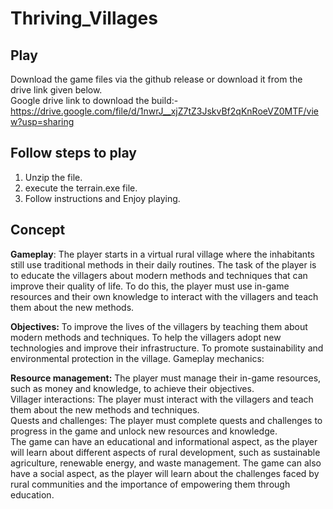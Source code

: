 # Thriving_Villages

## Play
Download the game files via the github release or download it from the drive link given below.<br>
Google drive link to download the build:- https://drive.google.com/file/d/1nwrJ__xjZ7tZ3JskvBf2qKnRoeVZ0MTF/view?usp=sharing

## Follow steps to play
   1. Unzip the file.
   2. execute the terrain.exe file.
   3. Follow instructions and Enjoy playing.

## Concept

<b>Gameplay</b>: The player starts in a virtual rural village where the inhabitants still use traditional methods in their daily routines. The task of the player is to educate the villagers about modern methods and techniques that can improve their quality of life. To do this, the player must use in-game resources and their own knowledge to interact with the villagers and teach them about the new methods.

<b>Objectives:</b>
To improve the lives of the villagers by teaching them about modern methods and techniques.
To help the villagers adopt new technologies and improve their infrastructure.
To promote sustainability and environmental protection in the village.
Gameplay mechanics:

<b>Resource management:</b> The player must manage their in-game resources, such as money and knowledge, to achieve their objectives.<br>
Villager interactions: The player must interact with the villagers and teach them about the new methods and techniques.<br>
Quests and challenges: The player must complete quests and challenges to progress in the game and unlock new resources and knowledge.<br>
The game can have an educational and informational aspect, as the player will learn about different aspects of rural development, such as sustainable agriculture, renewable energy, and waste management. The game can also have a social aspect, as the player will learn about the challenges faced by rural communities and the importance of empowering them through education.

